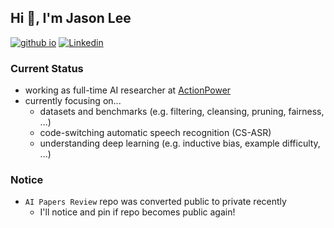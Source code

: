 ## Hi 👋, I'm Jason Lee


[![github io](http://img.shields.io/badge/-CV%20website-black?style=flat-square&logo=github&link=https://jasonlee1995.github.io/)](https://jasonlee1995.github.io/)
[![Linkedin](https://img.shields.io/badge/-LinkedIn-blue?style=flat-square&logo=Linkedin&logoColor=white&link=https://www.linkedin.com/in/jason-lee-719990208/)](https://www.linkedin.com/in/jason-lee-719990208/)


<!-- introduction -->

### Current Status
- working as full-time AI researcher at [ActionPower](https://actionpower.kr/)
- currently focusing on...
  - datasets and benchmarks (e.g. filtering, cleansing, pruning, fairness, ...)
  - code-switching automatic speech recognition (CS-ASR)
  - understanding deep learning (e.g. inductive bias, example difficulty, ...)


### Notice
- `AI Papers Review` repo was converted public to private recently
  - I'll notice and pin if repo becomes public again!
